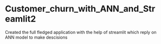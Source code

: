 # Customer_churn_with_ANN_and_Streamlit2
Created the full fledged application with the help of streamlit which reply on ANN model to make descisions
